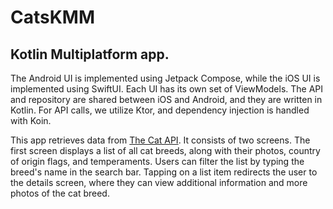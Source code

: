 # CatsKMM

## Kotlin Multiplatform app.

The Android UI is implemented using Jetpack Compose, while the iOS UI is implemented using SwiftUI. Each UI has its own set of ViewModels. The API and repository are shared between iOS and Android, and they are written in Kotlin. For API calls, we utilize Ktor, and dependency injection is handled with Koin.

This app retrieves data from [The Cat API](https://thecatapi.com). It consists of two screens. The first screen displays a list of all cat breeds, along with their photos, country of origin flags, and temperaments. Users can filter the list by typing the breed's name in the search bar. Tapping on a list item redirects the user to the details screen, where they can view additional information and more photos of the cat breed.
